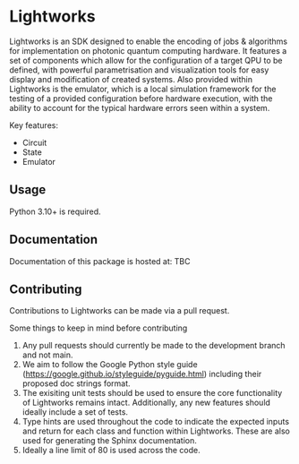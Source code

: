 # Lightworks

Lightworks is an SDK designed to enable the encoding of jobs & algorithms for implementation on photonic quantum computing hardware. It features a set of components which allow for the configuration of a target QPU to be defined, with powerful parametrisation and visualization tools for easy display and modification of created systems. Also provided within Lightworks is the emulator, which is a local simulation framework for the testing of a provided configuration before hardware execution, with the ability to account for the typical hardware errors seen within a system. 

Key features:
- Circuit
- State
- Emulator

## Usage

Python 3.10+ is required.

## Documentation

Documentation of this package is hosted at: TBC

## Contributing

Contributions to Lightworks can be made via a pull request. 

Some things to keep in mind before contributing
1) Any pull requests should currently be made to the development branch and not main. 
2) We aim to follow the Google Python style guide (https://google.github.io/styleguide/pyguide.html) including their proposed doc strings format. 
3) The exisiting unit tests should be used to ensure the core functionality of Lightworks remains intact. Additionally, any new features should ideally include a set of tests.
4) Type hints are used throughout the code to indicate the expected inputs and return for each class and function within Lightworks. These are also used for generating the Sphinx documentation.
5) Ideally a line limit of 80 is used across the code.